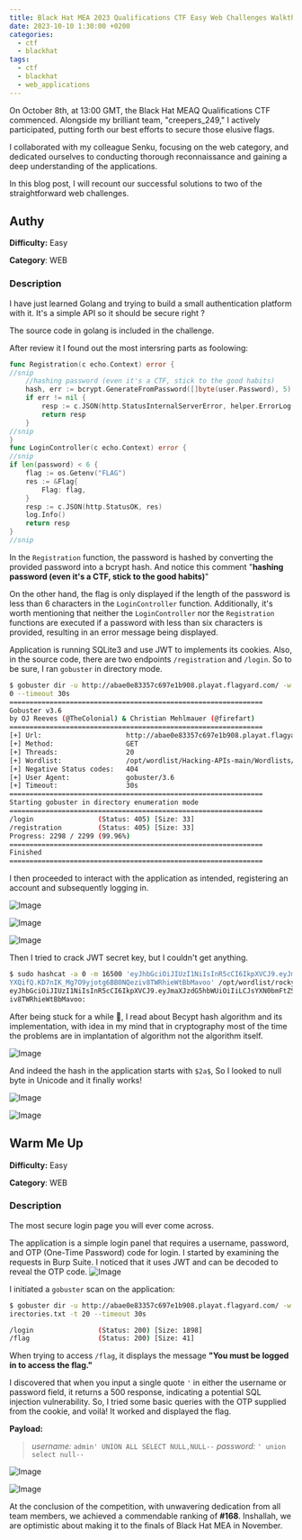 ```yaml
---
title: Black Hat MEA 2023 Qualifications CTF Easy Web Challenges Walkthrough
date: 2023-10-10 1:30:00 +0200
categories:
  - ctf
  - blackhat
tags:
  - ctf
  - blackhat
  - web_applications
---
```


On October 8th, at 13:00 GMT, the Black Hat MEAQ Qualifications CTF commenced. Alongside my brilliant team, "creepers_249," I actively participated, putting forth our best efforts to secure those elusive flags.

I collaborated with my colleague Senku, focusing on the web category, and dedicated ourselves to conducting thorough reconnaissance and gaining a deep understanding of the applications.

In this blog post, I will recount our successful solutions to two of the straightforward web challenges.

## Authy

**Difficulty:** Easy

**Category**: WEB

### Description

I have just learned Golang and trying to build a small authentication platform with it. It's a simple API so it should be secure right ?

The source code in golang is included in the challenge. 

After review it I found out the most intersring parts as foolowing:

```go
func Registration(c echo.Context) error {
//snip 
	//hashing password (even it's a CTF, stick to the good habits)
	hash, err := bcrypt.GenerateFromPassword([]byte(user.Password), 5)
	if err != nil {
		resp := c.JSON(http.StatusInternalServerError, helper.ErrorLog(http.StatusInternalServerError, " Error While Hashing Password", "EXT_REF"))
		return resp
	}
//snip 
}
func LoginController(c echo.Context) error {
//snip 
if len(password) < 6 {
	flag := os.Getenv("FLAG")
	res := &Flag{
		Flag: flag,
	}
	resp := c.JSON(http.StatusOK, res)
	log.Info()
	return resp
}
//snip
```

In the `Registration` function, the password is hashed by converting the provided password into a bcrypt hash. And notice this comment "**hashing password (even it's a CTF, stick to the good habits)**"

On the other hand, the flag is only displayed if the length of the password is less than 6 characters in the `LoginController` function. Additionally, it's worth mentioning that neither the `LoginController` nor the `Registration` functions are executed if a password with less than six characters is provided, resulting in an error message being displayed.

Application is running SQLite3 and use JWT to implements its cookies. Also, in the source code, there are two endpoints `/registration` and `/login`. So to be sure, I ran `gobuster` in directory mode.

```bash
$ gobuster dir -u http://abae0e83357c697e1b908.playat.flagyard.com/ -w /opt/wordlist/Hacking-APIs-main/Wordlists/api_superlist -t 2  
0 --timeout 30s    
===============================================================  
Gobuster v3.6  
by OJ Reeves (@TheColonial) & Christian Mehlmauer (@firefart)  
===============================================================  
[+] Url:                     http://abae0e83357c697e1b908.playat.flagyard.com/  
[+] Method:                  GET  
[+] Threads:                 20  
[+] Wordlist:                /opt/wordlist/Hacking-APIs-main/Wordlists/api_superlist  
[+] Negative Status codes:   404  
[+] User Agent:              gobuster/3.6  
[+] Timeout:                 30s  
===============================================================  
Starting gobuster in directory enumeration mode  
===============================================================  
/login                (Status: 405) [Size: 33]  
/registration         (Status: 405) [Size: 33]  
Progress: 2298 / 2299 (99.96%)  
===============================================================  
Finished  
===============================================================
```

I then proceeded to interact with the application as intended, registering an account and subsequently logging in.

![Image](/assets/img/uploads/20231010041950.png)

![Image](/assets/img/uploads/20231010042049.png)

![Image](/assets/img/uploads/20231008165745.png)

Then I tried to crack JWT secret key, but I couldn't get anything.

```bash
$ sudo hashcat -a 0 -m 16500 'eyJhbGciOiJIUzI1NiIsInR5cCI6IkpXVCJ9.eyJmaXJzdG5hbWUiOiIiLCJsYXN0bmFtZSI6IiIsInVzZXJuYW1lIjoic2t1bGxo  
YXQifQ.KD7nIK_Mg7O9yjotg6BB0NQeziv8TWRhieWtBbMavoo' /opt/wordlist/rockyou.txt  --show  
eyJhbGciOiJIUzI1NiIsInR5cCI6IkpXVCJ9.eyJmaXJzdG5hbWUiOiIiLCJsYXN0bmFtZSI6IiIsInVzZXJuYW1lIjoic2t1bGxoYXQifQ.KD7nIK_Mg7O9yjotg6BB0NQez  
iv8TWRhieWtBbMavoo:
```

After being stuck for a while 🤣, I read about Becypt hash algorithm and its implementation, with idea in my mind that in cryptography most of the time the problems are in implantation of algorithm not the algorithm itself. 

![Image](/assets/img/uploads/20231010042618.png)

And indeed the hash in the application starts with `$2a$`, So I looked to null byte in Unicode and it finally works!

![Image](/assets/img/uploads/20231008224010.png)

![Image](/assets/img/uploads/20231008224302.png)


## Warm Me Up

**Difficulty:** Easy

**Category**: WEB

### Description

The most secure login page you will ever come across.

The application is a simple login panel that requires a username, password, and OTP (One-Time Password) code for login. I started by examining the requests in Burp Suite. I noticed that it uses JWT and can be decoded to reveal the OTP code.
![Image](/assets/img/uploads/20231008225230.png)

I initiated a `gobuster` scan on the application:
```bash
$ gobuster dir -u http://abae0e83357c697e1b908.playat.flagyard.com/ -w /opt/wordlist/SecLists/Discovery/Web-Content/raft-small-d  
irectories.txt -t 20 --timeout 30s

/login                (Status: 200) [Size: 1898]  
/flag                 (Status: 200) [Size: 41]
```

When trying to access `/flag`, it displays the message **"You must be logged in to access the flag."**

I discovered that when you input a single quote `'` in either the username or password field, it returns a 500 response, indicating a potential SQL injection vulnerability. So, I tried some basic queries with the OTP supplied from the cookie, and voilà! It worked and displayed the flag.

**Payload:**

> *username:* `admin' UNION ALL SELECT NULL,NULL--`
> *password:* `' union select null--`

![Image](/assets/img/uploads/20231010044127.png)

![Image](/assets/img/uploads/20231010044024.png)

At the conclusion of the competition, with unwavering dedication from all team members, we achieved a commendable ranking of **#168**. Inshallah, we are optimistic about making it to the finals of Black Hat MEA in November.
